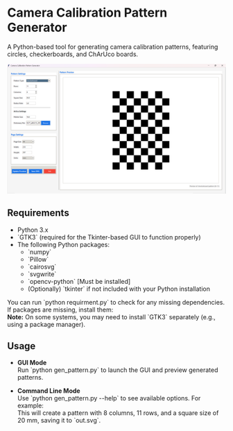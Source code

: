 # Camera Calibration Pattern Generator

A Python-based tool for generating camera calibration patterns, featuring circles, checkerboards, and ChArUco boards.

![UI Preview](https://raw.githubusercontent.com/iceoo9621215/calibration-pattern-gui/refs/heads/main/UI%20Preview.png)

## Requirements

- Python 3.x
- \`GTK3\` (required for the Tkinter-based GUI to function properly)
- The following Python packages:
  - \`numpy\`
  - \`Pillow\`
  - \`cairosvg\`
  - \`svgwrite\`
  - \`opencv-python\`  \[Must be installed\]
  - (Optionally) \`tkinter\` if not included with your Python installation

You can run \`python requirment.py\` to check for any missing dependencies.  
If packages are missing, install them:  
**Note:** On some systems, you may need to install \`GTK3\` separately (e.g., using a package manager).

## Usage

- **GUI Mode**  
  Run \`python gen_pattern.py\` to launch the GUI and preview generated patterns.

- **Command Line Mode**  
  Use \`python gen_pattern.py --help\` to see available options. For example:  
  This will create a pattern with 8 columns, 11 rows, and a square size of 20 mm, saving it to \`out.svg\`.
